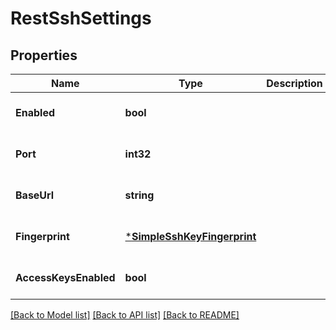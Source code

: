 # RestSshSettings

## Properties
Name | Type | Description | Notes
------------ | ------------- | ------------- | -------------
**Enabled** | **bool** |  | [optional] [default to null]
**Port** | **int32** |  | [optional] [default to null]
**BaseUrl** | **string** |  | [optional] [default to null]
**Fingerprint** | [***SimpleSshKeyFingerprint**](SimpleSshKeyFingerprint.md) |  | [optional] [default to null]
**AccessKeysEnabled** | **bool** |  | [optional] [default to null]

[[Back to Model list]](../README.md#documentation-for-models) [[Back to API list]](../README.md#documentation-for-api-endpoints) [[Back to README]](../README.md)

